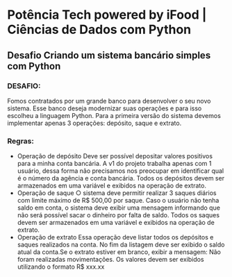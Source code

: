 
# Potência Tech powered by iFood | Ciências de Dados com Python

## Desafio Criando um sistema bancário simples com Python

### DESAFIO:
Fomos contratados por um grande banco para desenvolver o seu novo sistema. Esse banco deseja modernizar suas operações e para isso escolheu a linguagem Python. Para a primeira versão do sistema devemos implementar apenas 3 operações: depósito, saque e extrato.

### Regras:
- Operação de depósito
Deve ser possível depositar valores positivos para a minha
conta bancária. A v1 do projeto trabalha apenas com 1
usuário, dessa forma não precisamos nos preocupar em
identificar qual é o número da agência e conta bancária. Todos os depósitos devem ser armazenados em uma variável e exibidos na operação de extrato.
- Operação de saque
○ sistema deve permitir realizar 3 saques diários com limite máximo de R$ 500,00 por saque. Caso o usuário não tenha saldo em conta, o sistema deve exibir uma mensagem informando que não será possível sacar o dinheiro por falta de saldo. Todos os saques devem ser armazenados em uma variável e exibidos na operação de extrato.
- Operação de extrato
Essa operação deve listar todos os depósitos e saques
realizados na conta. No fim da listagem deve ser exibido o saldo atual da conta.Se o extrato estiver em branco, exibir a mensagem: Não foram realizadas movimentações. Os valores devem ser exibidos utilizando o formato R$ xxx.xx
       